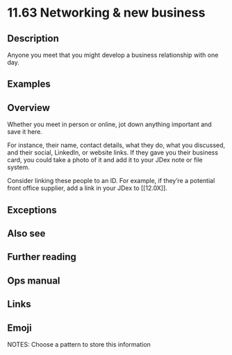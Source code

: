# 11.63 Networking & new business

## Description

Anyone you meet that you might develop a business relationship with one day.

## Examples

## Overview

Whether you meet in person or online, jot down anything important and save it here.

For instance, their name, contact details, what they do, what you discussed, and their social, LinkedIn, or website links. If they gave you their business card, you could take a photo of it and add it to your JDex note or file system.

Consider linking these people to an ID. For example, if they’re a potential front office supplier, add a link in your JDex to [[12.0X]].

## Exceptions

## Also see

## Further reading

## Ops manual

## Links

## Emoji

NOTES:
Choose a pattern to store this information

